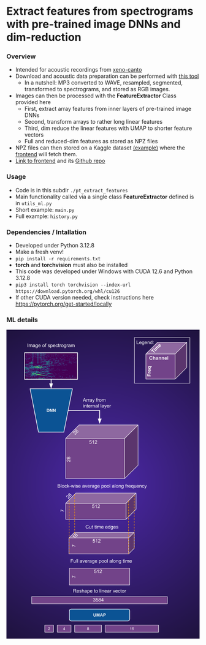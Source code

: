 
# Extract features from spectrograms with pre-trained image DNNs and dim-reduction 

### Overview

* Intended for acoustic recordings from [xeno-canto](https://xeno-canto.org/)
* Download and acoustic data preparation can be performed with [this tool](https://github.com/sergezaugg/xeno_canto_organizer)  
    * In a nutshell: MP3 converted to WAVE, resampled, segmented, transformed to spectrograms, and stored as RGB images.
* Images can then be processed with the **FeatureExtractor** Class provided here
    * First, extract array features from inner layers of pre-trained image DNNs
    * Second, transform arrays to rather long linear features
    * Third, dim reduce the linear features with UMAP to shorter feature vectors
    * Full and reduced-dim features as stored as NPZ files
* NPZ files can then stored on a Kaggle dataset [(example)](https://www.kaggle.com/datasets/sezaugg/spectrogram-clustering-01) where the [frontend](https://spectrogram-image-clustering.streamlit.app/) will fetch them.
*  [Link to frontend](https://spectrogram-image-clustering.streamlit.app/) and its [Github repo](https://github.com/sergezaugg/spectrogram_image_clustering)  

### Usage
* Code is in this subdir ```./pt_extract_features```
* Main functionality called via a single class **FeatureExtractor** defined is in ```utils_ml.py```
* Short example: ```main.py```
* Full example: ```history.py```

### Dependencies / Intallation
* Developed under Python 3.12.8
* Make a fresh venv!
* ```pip install -r requirements.txt```
* **torch** and **torchvision** must also be installed
* This code was developed under Windows with CUDA 12.6 and Python 3.12.8 
* ```pip3 install torch torchvision --index-url https://download.pytorch.org/whl/cu126```
* If other CUDA version needed, check instructions here https://pytorch.org/get-started/locally

### ML details
![](pics/spectro_imDNN_data_flow.png)

